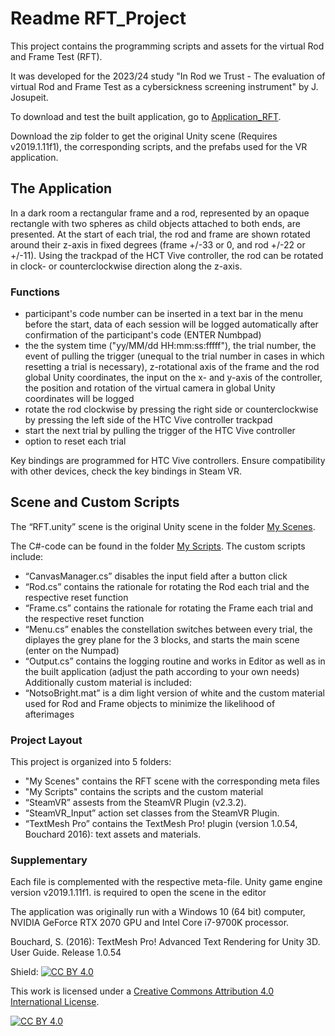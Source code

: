 # Readme RFT_Project

This project contains the programming scripts and assets for the virtual Rod and Frame Test (RFT). 

It was developed for the 2023/24 study "In Rod we Trust - The evaluation of virtual Rod and Frame Test as a cybersickness screening instrument" by J. Josupeit.

To download and test the built application, go to [Application_RFT](https://github.com/JudiJ/Application_RFT).

Download the zip folder to get the original Unity scene (Requires v2019.1.11f1), the corresponding scripts, and the prefabs used for the VR application.

## The Application
In a dark room a rectangular frame and a rod, represented by an opaque rectangle with two spheres as child objects attached to both ends, are presented.
At the start of each trial, the rod and frame are shown rotated around their z-axis in fixed degrees (frame +/-33 or 0, and rod +/-22 or +/-11). Using the trackpad of the HCT Vive controller, the rod can be rotated in clock- or counterclockwise direction along the z-axis. 

### Functions
- participant's code number can be inserted in a text bar in the menu before the start, data of each session will be logged automatically after confirmation of the participant's code (ENTER Numbpad)
- the the system time ("yy/MM/dd HH:mm:ss:fffff"), the trial number, the event of pulling the trigger (unequal to the trial number in cases in which resetting a trial is necessary), z-rotational axis of the frame and the rod                global Unity coordinates, the input on the x- and y-axis of the controller, the position and rotation of the virtual camera in global Unity coordinates will be logged
- rotate the rod clockwise by pressing the right side or counterclockwise by pressing the left side of the HTC Vive controller trackpad
- start the next trial by pulling the trigger of the HTC Vive controller
- option to reset each trial

Key bindings are programmed for HTC Vive controllers. Ensure compatibility with other devices, check the key bindings in Steam VR. 

## Scene and Custom Scripts
The “RFT.unity” scene is the original Unity scene in the folder [My Scenes](https://github.com/JudiJ/RFT_Project/tree/main/My%20Scenes). 

The C#-code can be found in the folder [My Scripts](https://github.com/JudiJ/RFT_Project/tree/main/My%20Scripts). 
The custom scripts include: 
- “CanvasManager.cs” disables the input field after a button click
- “Rod.cs”  contains the rationale for rotating the Rod each trial and the  respective reset function
- “Frame.cs” contains the rationale for rotating the Frame each trial and the respective reset function
- “Menu.cs” enables the constellation switches between every trial, the diplayes the grey plane for the 3 blocks, and starts the main scene (enter on the Numpad) 
- “Output.cs” contains the logging routine and works in Editor as well as in the built application (adjust the path according to your own needs)
Additionally custom material is included: 
- “NotsoBright.mat” is a dim light version of white and the custom material used for Rod and Frame objects to minimize the likelihood of afterimages

### Project Layout
This project is organized into 5 folders:
- "My Scenes" contains the RFT scene with the corresponding meta files
- "My Scripts" contains the scripts and the custom material
- “SteamVR” assests from the SteamVR Plugin (v2.3.2).
- “SteamVR_Input” action set classes from the SteamVR Plugin. 
- “TextMesh Pro” contains the TextMesh Pro! plugin (version 1.0.54, Bouchard 2016): text assets and materials.

### Supplementary
Each file is complemented with the respective meta-file.
Unity game engine version v2019.1.11f1. is required to open the scene in the editor

The application was originally run with a Windows 10 (64 bit) computer, NVIDIA GeForce RTX 2070 GPU and Intel Core i7-9700K processor.

Bouchard, S. (2016): TextMesh Pro! Advanced Text Rendering for Unity 3D. User Guide. Release 1.0.54

Shield: [![CC BY 4.0][cc-by-shield]][cc-by]

This work is licensed under a
[Creative Commons Attribution 4.0 International License][cc-by].

[![CC BY 4.0][cc-by-image]][cc-by]

[cc-by]: http://creativecommons.org/licenses/by/4.0/
[cc-by-image]: https://i.creativecommons.org/l/by/4.0/88x31.png
[cc-by-shield]: https://img.shields.io/badge/License-CC%20BY%204.0-lightgrey.svg
